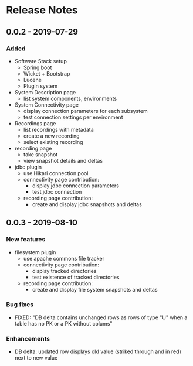 # Release Notes

## 0.0.2 - 2019-07-29

### Added

* Software Stack setup
  * Spring boot
  * Wicket + Bootstrap
  * Lucene
  * Plugin system
* System Description page
  * list system components, environments
* System Connectivity page
  * display connection parameters for each subsystem 
  * test connection settings per environment
* Recordings page  
  * list recordings with metadata
  * create a new recording
  * select existing recording
* recording page 
  * take snapshot
  * view snapshot details and deltas
* jdbc plugin
  * use Hikari connection pool
  * connectivity page contribution: 
    * display jdbc connection parameters
    * test jdbc connection
  * recording page contribution:
    * create and display jdbc snapshots and deltas

## 0.0.3 - 2019-08-10

### New features

* filesystem plugin
  * use apache commons file tracker
  * connectivity  page contribution:
    * display tracked directories
    * test existence of tracked directories
  * recording page contribution:
    * create and display file system snapshots and deltas

### Bug fixes

* FIXED: "DB delta contains unchanged rows as rows of type "U" when a table  has no PK or a PK without colums"

### Enhancements

* DB delta: updated row displays old value \(striked through and in red\) next to new value


